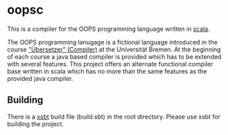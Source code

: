 oopsc
=====

This is a compiler for the OOPS programming language written in [scala](http://www.scala-lang.org).

The OOPS programming lanugage is a fictional language introduced in the course ["Übersetzer" (Compiler)](http://www.informatik.uni-bremen.de/agbkb/lehre/uebersetzer/) at the Universität Bremen. At the beginning of each course a java based compiler is provided which has to be extended with several features. This project offers an alternate functional compiler base written in scala which has no more than the same features as the provided java compiler.

Building
--------

There is a [xsbt](https://github.com/harrah/xsbt) build file (build.sbt) in the root directory. Please use xsbt for building the project.